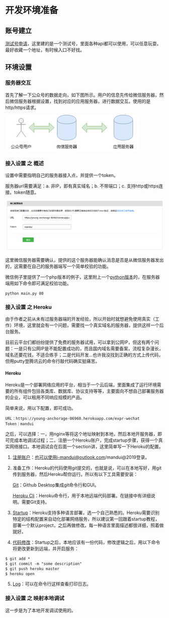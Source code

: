 # 开发环境准备

## 账号建立
[测试号申请](https://mp.weixin.qq.com/debug/cgi-bin/sandbox?t=sandbox/login)，这里建的是一个测试号，里面各种api都可以使用，可以任意玩耍。最好收藏一个地址，有时候入口不好找。

## 环境设置

### 服务器交互
首先了解一下公众号的数据走向，如下图所示。用户的信息先传给微信服务器，然后微信服务器根据设置，找到对应的应用服务器，进行数据交互。使用的是http/https请求。

![server-image](server.png)

### 接入设置 之 概述
设置中需要指明自己的服务器接入点，并提供一个token。

服务器url需要满足：a. 非IP，即有真实域名；b. 不带端口；c. 支持http或https连接。token随意。

![token-image](url_token.png)

这里微信服务器需要确认，提供的这个服务器能确认消息是否是从微信服务器发出的，这需要在自己的服务器端写一个简单校验的功能。

微信例子里提供了一个php版本的例子，这里附上一个[python版本](main.py)的，在服务器端用如下命令即可满足校验功能。
```
python main.py 80
```

### 接入设置 之 Heroku

由于作者之前从未有过服务器端的开发经验，所以开始时就想避免使用真实（工作）环境，这里就会有一个问题，需要找一个真实域名的服务器，提供这样一个后台服务。

目前云平台们都纷纷提供了免费的服务器试用，可以拿到公网IP，但这有两个问题：一是只有公网IP是不能配置成功的，而且国内域名需要备案，流程复杂漫长，域名还要花钱，不适合练手；二是代码开发...也许我没找到正确的方式上传代码，但用putty登腾讯云的命令行敲代码确实挺痛苦。

#### Heroku
Heroku是一个部署网络应用的平台，相当于一个云后端，里面集成了运行环境需要的所有组件包括各类库、数据库、协议支持等等，主要面向不想自己部署服务器的企业，可以租用不同响应规模的产品。

简单来说，用以下配置，即可成功。
```
URL：https://young-anchorage-86960.herokuapp.com/expr-wechat
Token：mandui
```

之后，可以选择：一，用nginx等将这个地址映射到本地，然后本地开服务器，即可完成本地调试过程；二，注册一个Heroku账户，完成startup步骤，获得一个真实网络接口。本地调试会在后面一个section讲，这里简单写一下Heroku的配置。

1. [注册账户](https://signup.heroku.com/login)：也可以使用i-mandui@outlook.com/mandui@2019登录。

2. 准备工作：Heroku的代码使用git提交的，也就是说，可以在本地写好，用git传到服务器，然后Heroku帮你运行。所以有以下工具需要安装：

    [Git](https://desktop.github.com/)：Github Desktop集成git命令行和GUI。

    [Heroku Cli](https://devcenter.heroku.com/articles/heroku-cli)：Heroku命令行，用于本地远端代码部署。在链接中有详细说明。需要Git支持。

3. [Startup](https://devcenter.heroku.com/start)：Heroku支持多种语言部署，选一个自己熟悉的。Heroku需要识别特定的结构配置来自动化部署网络服务，所以建议第一回跟着startup教程，部署一个默认project，之后再做修改。每一种语言里面描述都很详细，照着做就好。

4. [代码修改](https://devcenter.heroku.com/articles/getting-started-with-java#push-local-changes)：Startup之后，本地应该有一份代码，修改逻辑之后，用以下命令将更改更新到远端，并开启服务：
```
$ git add *
$ git commit -m "some description"
$ git push heroku master
$ heroku open
```
5. [Log](https://devcenter.heroku.com/articles/getting-started-with-java#view-logs)：可以在命令行这样查看打印日志。

### 接入设置 之 映射本地调试

这一步是为了本地开发调试使用的。
